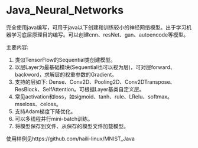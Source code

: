# Java_Neural_Networks
   完全使用java编写，可用于java以下创建和训练较小的神经网络模型。出于学习机器学习底层原理目的编写。可以创建cnn、resNet、gan、autoencode等模型。

主要内容:
1. 类似TensorFlow的Sequential类创建模型。
2. 以层Layer为最基础模块(Sequential也可以视为层)，可对层forward、backword，求解层的权重参数的Gradient。
3. 支持的层如下: Dense、Conv2D、Pooling2D、Conv2DTranspose、ResBlock、SelfAttention。可根据Layer基类自定义层。
4. 常见activation和loss，如sigmoid、tanh、rule、LRelu、softmax。mseloss、celoss。
5. 支持Adam梯度下降优化。
6. 可以多线程并行mini-batch训练。
7. 将模型保存到文件、从保存的模型文件加载模型。


使用样例见https://github.com/haili-linux/MNIST_Java
